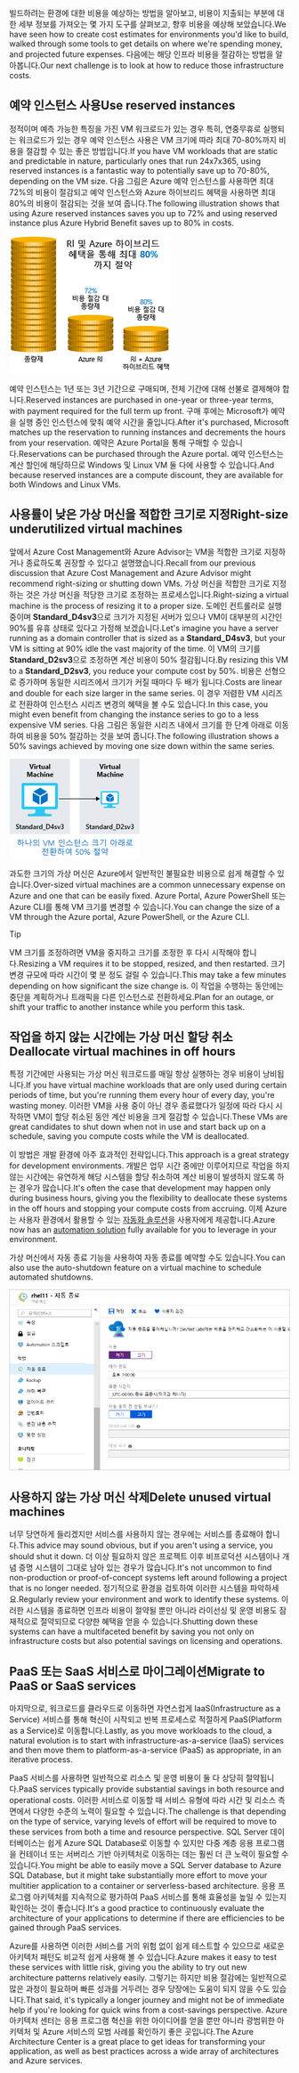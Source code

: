 <span data-ttu-id="8e643-101">빌드하려는 환경에 대한 비용을 예상하는 방법을 알아보고, 비용이 지출되는 부분에 대한 세부 정보를 가져오는 몇 가지 도구를 살펴보고, 향후 비용을 예상해 보았습니다.</span><span class="sxs-lookup"><span data-stu-id="8e643-101">We have seen how to create cost estimates for environments you'd like to build, walked through some tools to get details on where we're spending money, and projected future expenses.</span></span> <span data-ttu-id="8e643-102">다음에는 해당 인프라 비용을 절감하는 방법을 알아봅니다.</span><span class="sxs-lookup"><span data-stu-id="8e643-102">Our next challenge is to look at how to reduce those infrastructure costs.</span></span>

## <a name="use-reserved-instances"></a><span data-ttu-id="8e643-103">예약 인스턴스 사용</span><span class="sxs-lookup"><span data-stu-id="8e643-103">Use reserved instances</span></span>

<span data-ttu-id="8e643-104">정적이며 예측 가능한 특징을 가진 VM 워크로드가 있는 경우 특히, 연중무휴로 실행되는 워크로드가 있는 경우 예약 인스턴스 사용은 VM 크기에 따라 최대 70-80%까지 비용을 절감할 수 있는 좋은 방법입니다.</span><span class="sxs-lookup"><span data-stu-id="8e643-104">If you have VM workloads that are static and predictable in nature, particularly ones that run 24x7x365, using reserved instances is a fantastic way to potentially save up to 70-80%, depending on the VM size.</span></span> <span data-ttu-id="8e643-105">다음 그림은 Azure 예약 인스턴스를 사용하면 최대 72%의 비용이 절감되고 예약 인스턴스와 Azure 하이브리드 혜택을 사용하면 최대 80%의 비용이 절감되는 것을 보여 줍니다.</span><span class="sxs-lookup"><span data-stu-id="8e643-105">The following illustration shows that using Azure reserved instances saves you up to 72% and using reserved instance plus Azure Hybrid Benefit saves up to 80% in costs.</span></span>

![종량제를 사용하는 경우에 비해 Azure 예약 인스턴스와 Azure 하이브리드 혜택을 사용하는 경우 얻을 수 있는 비용 혜택을 보여 주는 그림입니다.](../media/4-savings-coins.png)

<span data-ttu-id="8e643-107">예약 인스턴스는 1년 또는 3년 기간으로 구매되며, 전체 기간에 대해 선불로 결제해야 합니다.</span><span class="sxs-lookup"><span data-stu-id="8e643-107">Reserved instances are purchased in one-year or three-year terms, with payment required for the full term up front.</span></span> <span data-ttu-id="8e643-108">구매 후에는 Microsoft가 예약을 실행 중인 인스턴스에 맞춰 예약 시간을 줄입니다.</span><span class="sxs-lookup"><span data-stu-id="8e643-108">After it's purchased, Microsoft matches up the reservation to running instances and decrements the hours from your reservation.</span></span> <span data-ttu-id="8e643-109">예약은 Azure Portal을 통해 구매할 수 있습니다.</span><span class="sxs-lookup"><span data-stu-id="8e643-109">Reservations can be purchased through the Azure portal.</span></span> <span data-ttu-id="8e643-110">예약 인스턴스는 계산 할인에 해당하므로 Windows 및 Linux VM 둘 다에 사용할 수 있습니다.</span><span class="sxs-lookup"><span data-stu-id="8e643-110">And because reserved instances are a compute discount, they are available for both Windows and Linux VMs.</span></span>

## <a name="right-size-underutilized-virtual-machines"></a><span data-ttu-id="8e643-111">사용률이 낮은 가상 머신을 적합한 크기로 지정</span><span class="sxs-lookup"><span data-stu-id="8e643-111">Right-size underutilized virtual machines</span></span>

<span data-ttu-id="8e643-112">앞에서 Azure Cost Management와 Azure Advisor는 VM을 적합한 크기로 지정하거나 종료하도록 권장할 수 있다고 설명했습니다.</span><span class="sxs-lookup"><span data-stu-id="8e643-112">Recall from our previous discussion that Azure Cost Management and Azure Advisor might recommend right-sizing or shutting down VMs.</span></span> <span data-ttu-id="8e643-113">가상 머신을 적합한 크기로 지정하는 것은 가상 머신을 적당한 크기로 조정하는 프로세스입니다.</span><span class="sxs-lookup"><span data-stu-id="8e643-113">Right-sizing a virtual machine is the process of resizing it to a proper size.</span></span> <span data-ttu-id="8e643-114">도메인 컨트롤러로 실행 중이며 **Standard_D4sv3**으로 크기가 지정된 서버가 있으나 VM이 대부분의 시간인 90%를 유휴 상태로 있다고 가정해 보겠습니다.</span><span class="sxs-lookup"><span data-stu-id="8e643-114">Let's imagine you have a server running as a domain controller that is sized as a **Standard_D4sv3**, but your VM is sitting at 90% idle the vast majority of the time.</span></span> <span data-ttu-id="8e643-115">이 VM의 크기를 **Standard_D2sv3**으로 조정하면 계산 비용이 50% 절감됩니다.</span><span class="sxs-lookup"><span data-stu-id="8e643-115">By resizing this VM to a **Standard_D2sv3**, you reduce your compute cost by 50%.</span></span> <span data-ttu-id="8e643-116">비용은 선형으로 증가하며 동일한 시리즈에서 크기가 커질 때마다 두 배가 됩니다.</span><span class="sxs-lookup"><span data-stu-id="8e643-116">Costs are linear and double for each size larger in the same series.</span></span> <span data-ttu-id="8e643-117">이 경우 저렴한 VM 시리즈로 전환하여 인스턴스 시리즈 변경의 혜택을 볼 수도 있습니다.</span><span class="sxs-lookup"><span data-stu-id="8e643-117">In this case, you might even benefit from changing the instance series to go to a less expensive VM series.</span></span> <span data-ttu-id="8e643-118">다음 그림은 동일한 시리즈 내에서 크기를 한 단계 아래로 이동하여 비용을 50% 절감하는 것을 보여 줍니다.</span><span class="sxs-lookup"><span data-stu-id="8e643-118">The following illustration shows a 50% savings achieved by moving one size down within the same series.</span></span>

![활용도가 낮은 가상 머신을 축소하여 비용을 절감 효과를 보여 주는 그림입니다.](../media/4-vm-resize.png)

<span data-ttu-id="8e643-120">과도한 크기의 가상 머신은 Azure에서 일반적인 불필요한 비용으로 쉽게 해결할 수 있습니다.</span><span class="sxs-lookup"><span data-stu-id="8e643-120">Over-sized virtual machines are a common unnecessary expense on Azure and one that can be easily fixed.</span></span> <span data-ttu-id="8e643-121">Azure Portal, Azure PowerShell 또는 Azure CLI를 통해 VM 크기를 변경할 수 있습니다.</span><span class="sxs-lookup"><span data-stu-id="8e643-121">You can change the size of a VM through the Azure portal, Azure PowerShell, or the Azure CLI.</span></span>

> [!TIP]
> <span data-ttu-id="8e643-122">VM 크기를 조정하려면 VM을 중지하고 크기를 조정한 후 다시 시작해야 합니다.</span><span class="sxs-lookup"><span data-stu-id="8e643-122">Resizing a VM requires it to be stopped, resized, and then restarted.</span></span> <span data-ttu-id="8e643-123">크기 변경 규모에 따라 시간이 몇 분 정도 걸릴 수 있습니다.</span><span class="sxs-lookup"><span data-stu-id="8e643-123">This may take a few minutes depending on how significant the size change is.</span></span> <span data-ttu-id="8e643-124">이 작업을 수행하는 동안에는 중단을 계획하거나 트래픽을 다른 인스턴스로 전환하세요.</span><span class="sxs-lookup"><span data-stu-id="8e643-124">Plan for an outage, or shift your traffic to another instance while you perform this task.</span></span>

## <a name="deallocate-virtual-machines-in-off-hours"></a><span data-ttu-id="8e643-125">작업을 하지 않는 시간에는 가상 머신 할당 취소</span><span class="sxs-lookup"><span data-stu-id="8e643-125">Deallocate virtual machines in off hours</span></span>

<span data-ttu-id="8e643-126">특정 기간에만 사용되는 가상 머신 워크로드를 매일 항상 실행하는 경우 비용이 낭비됩니다.</span><span class="sxs-lookup"><span data-stu-id="8e643-126">If you have virtual machine workloads that are only used during certain periods of time, but you're running them every hour of every day, you're wasting money.</span></span> <span data-ttu-id="8e643-127">이러한 VM을 사용 중이 아닌 경우 종료했다가 일정에 따라 다시 시작하면 VM이 할당 취소된 동안 계산 비용을 크게 절감할 수 있습니다.</span><span class="sxs-lookup"><span data-stu-id="8e643-127">These VMs are great candidates to shut down when not in use and start back up on a schedule, saving you compute costs while the VM is deallocated.</span></span>

<span data-ttu-id="8e643-128">이 방법은 개발 환경에 아주 효과적인 전략입니다.</span><span class="sxs-lookup"><span data-stu-id="8e643-128">This approach is a great strategy for development environments.</span></span> <span data-ttu-id="8e643-129">개발은 업무 시간 중에만 이루어지므로 작업을 하지 않는 시간에는 유연하게 해당 시스템을 할당 취소하여 계산 비용이 발생하지 않도록 하는 경우가 많습니다.</span><span class="sxs-lookup"><span data-stu-id="8e643-129">It's often the case that development may happen only during business hours, giving you the flexibility to deallocate these systems in the off hours and stopping your compute costs from accruing.</span></span> <span data-ttu-id="8e643-130">이제 Azure는 사용자 환경에서 활용할 수 있는 [자동화 솔루션](https://docs.microsoft.com/azure/automation/automation-solution-vm-management)을 사용자에게 제공합니다.</span><span class="sxs-lookup"><span data-stu-id="8e643-130">Azure now has an [automation solution](https://docs.microsoft.com/azure/automation/automation-solution-vm-management) fully available for you to leverage in your environment.</span></span>

<span data-ttu-id="8e643-131">가상 머신에서 자동 종료 기능을 사용하여 자동 종료를 예약할 수도 있습니다.</span><span class="sxs-lookup"><span data-stu-id="8e643-131">You can also use the auto-shutdown feature on a virtual machine to schedule automated shutdowns.</span></span>

![종료 시간을 사용하도록 설정하여 가상 머신 블레이드의 자동 종료 섹션을 보여주는 Azure Portal 스크린샷입니다.](../media/4-vm-auto-shutdown.png)

## <a name="delete-unused-virtual-machines"></a><span data-ttu-id="8e643-133">사용하지 않는 가상 머신 삭제</span><span class="sxs-lookup"><span data-stu-id="8e643-133">Delete unused virtual machines</span></span>

 <span data-ttu-id="8e643-134">너무 당연하게 들리겠지만 서비스를 사용하지 않는 경우에는 서비스를 종료해야 합니다.</span><span class="sxs-lookup"><span data-stu-id="8e643-134">This advice may sound obvious, but if you aren't using a service, you should shut it down.</span></span> <span data-ttu-id="8e643-135">더 이상 필요하지 않은 프로젝트 이후 비프로덕션 시스템이나 개념 증명 시스템이 그대로 남아 있는 경우가 많습니다.</span><span class="sxs-lookup"><span data-stu-id="8e643-135">It's not uncommon to find non-production or proof-of-concept systems left around following a project that is no longer needed.</span></span> <span data-ttu-id="8e643-136">정기적으로 환경을 검토하여 이러한 시스템을 파악하세요.</span><span class="sxs-lookup"><span data-stu-id="8e643-136">Regularly review your environment and work to identify these systems.</span></span> <span data-ttu-id="8e643-137">이러한 시스템을 종료하면 인프라 비용이 절약될 뿐만 아니라 라이선싱 및 운영 비용도 잠재적으로 절약되므로 다양한 혜택을 얻을 수 있습니다.</span><span class="sxs-lookup"><span data-stu-id="8e643-137">Shutting down these systems can have a multifaceted benefit by saving you not only on infrastructure costs but also potential savings on licensing and operations.</span></span>

## <a name="migrate-to-paas-or-saas-services"></a><span data-ttu-id="8e643-138">PaaS 또는 SaaS 서비스로 마이그레이션</span><span class="sxs-lookup"><span data-stu-id="8e643-138">Migrate to PaaS or SaaS services</span></span>

<span data-ttu-id="8e643-139">마지막으로, 워크로드를 클라우드로 이동하면 자연스럽게 IaaS(Infrastructure as a Service) 서비스를 통해 혁신이 시작되고 반복 프로세스로 적절하게 PaaS(Platform as a Service)로 이동합니다.</span><span class="sxs-lookup"><span data-stu-id="8e643-139">Lastly, as you move workloads to the cloud, a natural evolution is to start with infrastructure-as-a-service (IaaS) services and then move them to platform-as-a-service (PaaS) as appropriate, in an iterative process.</span></span>

<span data-ttu-id="8e643-140">PaaS 서비스를 사용하면 일반적으로 리소스 및 운영 비용이 둘 다 상당히 절약됩니다.</span><span class="sxs-lookup"><span data-stu-id="8e643-140">PaaS services typically provide substantial savings in both resource and operational costs.</span></span> <span data-ttu-id="8e643-141">이러한 서비스로 이동할 때 서비스 유형에 따라 시간 및 리소스 측면에서 다양한 수준의 노력이 필요할 수 있습니다.</span><span class="sxs-lookup"><span data-stu-id="8e643-141">The challenge is that depending on the type of service, varying levels of effort will be required to move to these services from both a time and resource perspective.</span></span> <span data-ttu-id="8e643-142">SQL Server 데이터베이스는 쉽게 Azure SQL Database로 이동할 수 있지만 다중 계층 응용 프로그램을 컨테이너 또는 서버리스 기반 아키텍처로 이동하는 데는 훨씬 더 큰 노력이 필요할 수 있습니다.</span><span class="sxs-lookup"><span data-stu-id="8e643-142">You might be able to easily move a SQL Server database to Azure SQL Database, but it might take substantially more effort to move your multitier application to a container or serverless-based architecture.</span></span> <span data-ttu-id="8e643-143">응용 프로그램 아키텍처를 지속적으로 평가하여 PaaS 서비스를 통해 효율성을 높일 수 있는지 확인하는 것이 좋습니다.</span><span class="sxs-lookup"><span data-stu-id="8e643-143">It's a good practice to continuously evaluate the architecture of your applications to determine if there are efficiencies to be gained through PaaS services.</span></span>

<span data-ttu-id="8e643-144">Azure를 사용하면 이러한 서비스를 거의 위험 없이 쉽게 테스트할 수 있으므로 새로운 아키텍처 패턴도 비교적 쉽게 사용해 볼 수 있습니다.</span><span class="sxs-lookup"><span data-stu-id="8e643-144">Azure makes it easy to test these services with little risk, giving you the ability to try out new architecture patterns relatively easily.</span></span> <span data-ttu-id="8e643-145">그렇기는 하지만 비용 절감에는 일반적으로 많은 과정이 필요하며 빠른 성과를 거두려는 경우 당장에는 도움이 되지 않을 수도 있습니다.</span><span class="sxs-lookup"><span data-stu-id="8e643-145">That said, it's typically a longer journey and might not be of immediate help if you're looking for quick wins from a cost-savings perspective.</span></span> <span data-ttu-id="8e643-146">Azure 아키텍처 센터는 응용 프로그램 혁신을 위한 아이디어를 얻을 뿐만 아니라 광범위한 아키텍처 및 Azure 서비스의 모범 사례를 확인하기 좋은 곳입니다.</span><span class="sxs-lookup"><span data-stu-id="8e643-146">The Azure Architecture Center is a great place to get ideas for transforming your application, as well as best practices across a wide array of architectures and Azure services.</span></span>